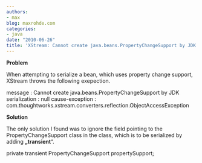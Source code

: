 ```yaml
---
authors:
- max
blog: maxrohde.com
categories:
- java
date: "2010-06-26"
title: 'XStream: Cannot create java.beans.PropertyChangeSupport by JDK serialization'
---
```


**Problem**

When attempting to serialize a bean, which uses property change support, XStream throws the following exepection.

message : Cannot create java.beans.PropertyChangeSupport by JDK serialization : null cause-exception : com.thoughtworks.xstream.converters.reflection.ObjectAccessException

**Solution**

The only solution I found was to ignore the field pointing to the PropertyChangeSupport class in the class, which is to be serialized by adding **„transient**“.

private transient PropertyChangeSupport propertySupport;
